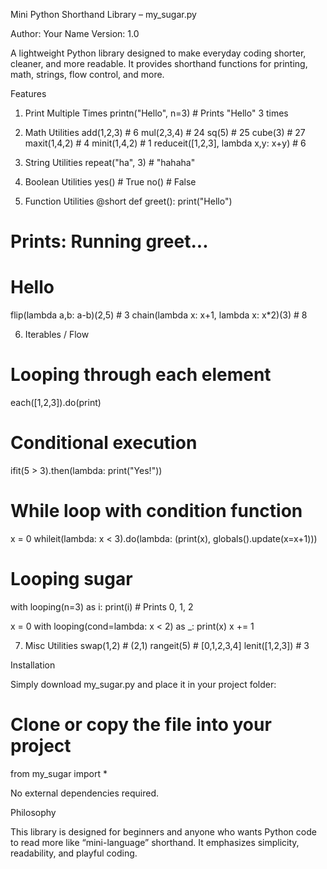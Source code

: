 Mini Python Shorthand Library – my_sugar.py

Author: Your Name
Version: 1.0

A lightweight Python library designed to make everyday coding shorter, cleaner, and more readable. It provides shorthand functions for printing, math, strings, flow control, and more.

Features
1. Print Multiple Times
printn("Hello", n=3)  # Prints "Hello" 3 times

2. Math Utilities
add(1,2,3)        # 6
mul(2,3,4)        # 24
sq(5)             # 25
cube(3)           # 27
maxit(1,4,2)      # 4
minit(1,4,2)      # 1
reduceit([1,2,3], lambda x,y: x+y)  # 6

3. String Utilities
repeat("ha", 3)  # "hahaha"

4. Boolean Utilities
yes()  # True
no()   # False

5. Function Utilities
@short
def greet():
    print("Hello")
# Prints: Running greet...
#         Hello

flip(lambda a,b: a-b)(2,5)  # 3
chain(lambda x: x+1, lambda x: x*2)(3)  # 8

6. Iterables / Flow
# Looping through each element
each([1,2,3]).do(print)

# Conditional execution
ifit(5 > 3).then(lambda: print("Yes!"))

# While loop with condition function
x = 0
whileit(lambda: x < 3).do(lambda: (print(x), globals().update(x=x+1)))

# Looping sugar
with looping(n=3) as i:
    print(i)  # Prints 0, 1, 2

x = 0
with looping(cond=lambda: x < 2) as _:
    print(x)
    x += 1

7. Misc Utilities
swap(1,2)      # (2,1)
rangeit(5)     # [0,1,2,3,4]
lenit([1,2,3]) # 3

Installation

Simply download my_sugar.py and place it in your project folder:

# Clone or copy the file into your project
from my_sugar import *


No external dependencies required.

Philosophy

This library is designed for beginners and anyone who wants Python code to read more like “mini-language” shorthand. It emphasizes simplicity, readability, and playful coding.
